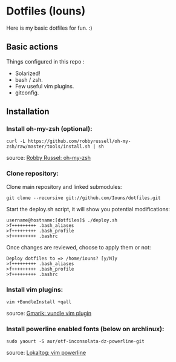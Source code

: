 # Dotfiles (Iouns)
Here is my basic dotfiles for fun. :)

## Basic actions
Things configured in this repo :
 * Solarized!
 * bash / zsh.
 * Few useful vim plugins.
 * gitconfig.

## Installation
### Install oh-my-zsh (optional):
```
curl -L https://github.com/robbyrussell/oh-my-zsh/raw/master/tools/install.sh | sh
```
source: [Robby Russel: oh-my-zsh](https://github.com/robbyrussell/oh-my-zsh/)

### Clone repository:
Clone main repository and linked submodules:
```
git clone --recursive git://github.com/Iouns/dotfiles.git
```

Start the deploy.sh script, it will show you potential modifications:
```
username@hostname:[dotfiles]$ ./deploy.sh 
>f+++++++++ .bash_aliases
>f+++++++++ .bash_profile
>f+++++++++ .bashrc
```

Once changes are reviewed, choose to apply them or not:
```
Deploy dotfiles to => /home/iouns? [y/N]y
>f+++++++++ .bash_aliases
>f+++++++++ .bash_profile
>f+++++++++ .bashrc
```

### Install vim plugins:
```
vim +BundleInstall +qall
```
source: [Gmarik: vundle vim plugin](https://github.com/gmarik/vundle)

### Install powerline enabled fonts (below on archlinux):
```
sudo yaourt -S aur/otf-inconsolata-dz-powerline-git
```
source: [Lokaltog: vim powerline](https://github.com/Lokaltog/vim-powerline)
